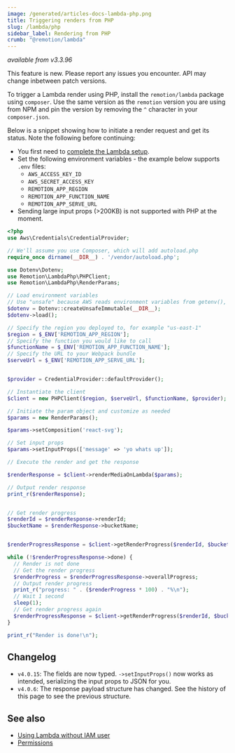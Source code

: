 ```yaml
---
image: /generated/articles-docs-lambda-php.png
title: Triggering renders from PHP
slug: /lambda/php
sidebar_label: Rendering from PHP
crumb: "@remotion/lambda"
---
```


_available from v3.3.96_

<ExperimentalBadge>
This feature is new. Please report any issues you encounter. API may change inbetween patch versions.
</ExperimentalBadge>

To trigger a Lambda render using PHP, install the `remotion/lambda` package using `composer`. Use the same version as the `remotion` version you are using from NPM and pin the version by removing the `^` character in your `composer.json`.

Below is a snippet showing how to initiate a render request and get its status. Note the following before continuing:

- You first need to [complete the Lambda setup](/docs/lambda/setup).
- Set the following environment variables - the example below supports `.env` files:
  - `AWS_ACCESS_KEY_ID`
  - `AWS_SECRET_ACCESS_KEY`
  - `REMOTION_APP_REGION`
  - `REMOTION_APP_FUNCTION_NAME`
  - `REMOTION_APP_SERVE_URL`
- Sending large input props (>200KB) is not supported with PHP at the moment.

```php title="render.php"
<?php
use Aws\Credentials\CredentialProvider;

// We'll assume you use Composer, which will add autoload.php
require_once dirname(__DIR__) . '/vendor/autoload.php';

use Dotenv\Dotenv;
use Remotion\LambdaPhp\PHPClient;
use Remotion\LambdaPhp\RenderParams;

// Load environment variables
// Use "unsafe" because AWS reads environment variables from getenv(), not $_ENV
$dotenv = Dotenv::createUnsafeImmutable(__DIR__);
$dotenv->load();

// Specify the region you deployed to, for example "us-east-1"
$region = $_ENV['REMOTION_APP_REGION'];
// Specify the function you would like to call
$functionName = $_ENV['REMOTION_APP_FUNCTION_NAME'];
// Specify the URL to your Webpack bundle
$serveUrl = $_ENV['REMOTION_APP_SERVE_URL'];


$provider = CredentialProvider::defaultProvider();

// Instantiate the client
$client = new PHPClient($region, $serveUrl, $functionName, $provider);

// Initiate the param object and customize as needed
$params = new RenderParams();

$params->setComposition('react-svg');

// Set input props
$params->setInputProps(['message' => 'yo whats up']);

// Execute the render and get the response

$renderResponse = $client->renderMediaOnLambda($params);

// Output render response
print_r($renderResponse);


// Get render progress
$renderId = $renderResponse->renderId;
$bucketName = $renderResponse->bucketName;


$renderProgressResponse = $client->getRenderProgress($renderId, $bucketName);

while (!$renderProgressResponse->done) {
  // Render is not done
  // Get the render progress
  $renderProgress = $renderProgressResponse->overallProgress;
  // Output render progress
  print_r("progress: " . ($renderProgress * 100) . "%\n");
  // Wait 1 second
  sleep(1);
  // Get render progress again
  $renderProgressResponse = $client->getRenderProgress($renderId, $bucketName);
}

print_r("Render is done!\n");
```

## Changelog

- `v4.0.15`: The fields are now typed. `->setInputProps()` now works as intended, serializing the input props to JSON for you.
- `v4.0.6`: The response payload structure has changed. See the history of this page to see the previous structure.

## See also

- [Using Lambda without IAM user](/docs/lambda/without-iam)
- [Permissions](/docs/lambda/permissions)
